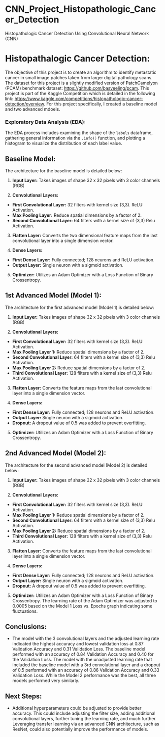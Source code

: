# CNN_Project_Histopathologic_Cancer_Detection
Histopathologic Cancer Detection Using Convolutional Neural Network (CNN)

# Histopathalogic Cancer Detection:

The objective of this project is to create an algorithm to identify metastatic cancer in small image patches taken from larger digital pathology scans. The dataset for this project is a slightly modified version of PatchCamelyon (PCAM) benchmark dataset: https://github.com/basveeling/pcam. This project is part of the Kaggle Competition which is detailed in the following link: https://www.kaggle.com/competitions/histopathologic-cancer-detection/overview. For this project specifically, I created a baseline model and two advanced mdoels. 

### Exploratory Data Analysis (EDA): 
The EDA process includes examining the shape of the `labels` dataframe, gathering general information via the `.info()` function, and plotting a histogram to visualize the distribution of each label value. 

## Baseline Model: 

The architecture for the baseline model is detailed below:

1. **Input Layer:** Takes images of shape 32 x 32 pixels with 3 color channels (RGB)

2. **Convolutional Layers:** 
  *  **First Convolutional Layer:** 32 filters with kernel size (3,3). ReLU Activation. 
  *  **Max Pooling Layer:** Reduce spatial dimensions by a factor of 2.
  *  **Second Convolutional Layer:** 64 filters with a kernel size of (3,3) Relu Activation. 

3. **Flatten Layer:** Converts the two dimensional feature maps from the last convolutional layer into a single dimension vector. 

4. **Dense Layers:** 
  * **First Dense Layer:** Fully connected; 128 neurons and ReLU activation.
  * **Output Layer:** Single neuron with a sigmoid activation. 

5. **Optimizer:** Utilizes an Adam Optimizer with a Loss Function of Binary Crossentropy. 

## 1st Advanced Model (Model 1): 

The architecture for the first advanced model (Model 1) is detailed below:

1. **Input Layer:** Takes images of shape 32 x 32 pixels with 3 color channels (RGB)

2. **Convolutional Layers:** 

 *  **First Convolutional Layer:** 32 filters with kernel size (3,3). ReLU Activation. 
 *  **Max Pooling Layer 1:** Reduce spatial dimensions by a factor of 2.
 *  **Second Convolutional Layer:** 64 filters with a kernel size of (3,3) Relu Activation. 
 * **Max Pooling Layer 2:** Reduce spatial dimensions by a factor of 2.
 * **Third Convolutional Layer:** 128 filters with a kernel size of (3,3) Relu Activation. 


3. **Flatten Layer:** Converts the feature maps from the last convolutional layer into a single dimension vector. 

4. **Dense Layers:** 

  * **First Dense Layer:** Fully connected; 128 neurons and ReLU activation.
  * **Output Layer:** Single neuron with a sigmoid activation. 
  * **Dropout:** A dropout value of 0.5 was added to prevent overfitting.

5. **Optimizer:** Utilizes an Adam Optimizer with a Loss Function of Binary Crossentropy.

## 2nd Advanced Model (Model 2): 

The architecture for the second advanced model (Model 2) is detailed below:

1. **Input Layer:** Takes images of shape 32 x 32 pixels with 3 color channels (RGB)

2. **Convolutional Layers:** 

 *  **First Convolutional Layer:** 32 filters with kernel size (3,3). ReLU Activation. 
 *  **Max Pooling Layer 1:** Reduce spatial dimensions by a factor of 2.
 *  **Second Convolutional Layer:** 64 filters with a kernel size of (3,3) Relu Activation. 
 * **Max Pooling Layer 2:** Reduce spatial dimensions by a factor of 2.
 * **Third Convolutional Layer:** 128 filters with a kernel size of (3,3) Relu Activation. 


3. **Flatten Layer:** Converts the feature maps from the last convolutional layer into a single dimension vector. 

4. **Dense Layers:** 

  * **First Dense Layer:** Fully connected; 128 neurons and ReLU activation.
  * **Output Layer:** Single neuron with a sigmoid activation. 
  * **Dropout:** A dropout value of 0.5 was added to prevent overfitting.

5. **Optimizer:** Utilizes an Adam Optimizer with a Loss Function of Binary Crossentropy. The learning rate of the Adam Optimizer was adjusted to 0.0005 based on the Model 1 Loss vs. Epochs graph indicating some fluctuations. 

## Conclusions:

- The model with the 3 convolutional layers and the adjusted learning rate indicated the highest accuracy and lowest validation loss at 0.87 Validation Accuracy and 0.31 Validation Loss. The baseline model performed with an accuracy of 0.84 Validation Accuracy and 0.40 for the Validation Loss. The model with the unadjusted learning rate that included the baseline model with a 3rd convolutional layer and a dropout of 0.5 performed with an accuracy of 0.86 Validation Accuracy and 0.33 Validation Loss. While the Model 2 performance was the best, all three models performed very similarly. 


## Next Steps:

- Additional hyperparameters could be adjusted to provide better accuracy. This could include adjusting the filter size, adding additional convolutional layers, further tuning the learning rate, and much further. Leveraging transfer learning via an advanced CNN architecture, such as ResNet, could also potentially improve the performance of models. 
